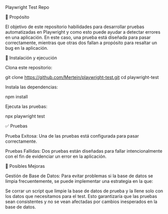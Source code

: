 Playwright Test Repo

📌 Propósito

El objetivo de este repositorio habilidades para desarrollar pruebas automatizadas en Playwright y como esto puede ayudar a detectar errores en una aplicación. En este caso, una prueba está diseñada para pasar correctamente, mientras que otras dos fallan a propósito para resaltar un bug en la aplicación.

🚀 Instalación y ejecución

Clona este repositorio:

git clone https://github.com/Mertein/playwright-test.git
cd playwright-test

Instala las dependencias:

npm install

Ejecuta las pruebas:

npx playwright test

✅ Pruebas

Prueba Exitosa: Una de las pruebas está configurada para pasar correctamente.

Pruebas Fallidas: Dos pruebas están diseñadas para fallar intencionalmente con el fin de evidenciar un error en la aplicación.

🔧 Posibles Mejoras

Gestión de Base de Datos: Para evitar problemas si la base de datos se limpia frecuentemente, se puede implementar una estrategia en la que:

Se corrar un script que limpie la base de datos de prueba y la llene solo con los datos que necesitamos para el test.
Esto garantizaría que las pruebas sean consistentes y no se vean afectadas por cambios inesperados en la base de datos.
